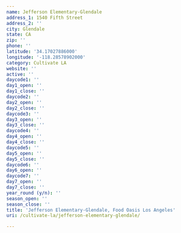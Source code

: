 ```yaml
---
name: Jefferson Elementary-Glendale
address_1: 1540 Fifth Street
address_2: ''
city: Glendale
state: CA
zip: ''
phone: ''
latitude: '34.17027886000'
longitude: '-118.28578902000'
category: Cultivate LA
website: ''
active: ''
daycode1: ''
day1_open: ''
day1_close: ''
daycode2: ''
day2_open: ''
day2_close: ''
daycode3: ''
day3_open: ''
day3_close: ''
daycode4: ''
day4_open: ''
day4_close: ''
daycode5: ''
day5_open: ''
day5_close: ''
daycode6: ''
day6_open: ''
daycode7: ''
day7_open: ''
day7_close: ''
year_round (y/n): ''
season_open: ''
season_close: ''
title: 'Jefferson Elementary-Glendale, Food Oasis Los Angeles'
uri: /cultivate-la/jefferson-elementary-glendale/

---
```

